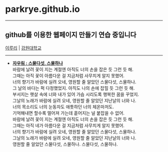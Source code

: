 # parkrye.github.io 

***

## github를 이용한 웹페이지 만들기 연습 중입니다

[이루리](http://eruri.kangwon.ac.kr "이루리 이동") | [강원대학교](https://www.kangwon.ac.kr/www/index.do "강원대학교 이동")

***

 - **[자우림 : 스물다섯, 스물하나](https://www.youtube.com/watch?v=qvJ1FHRR1n8 "노래 듣기")**   
  바람에 날려 꽃이 지는 계절엔 아직도 너의 손을 잡은 듯 그런 듯 해.   
  그때는 아직 꽃이 아름다운 걸 지금처럼 사무치게 알지 못했어.   
  너의 향기가 바람에 실려 오네, 영원할 줄 알았던 스물다섯, 스물하나.   
  그 날의 바다는 퍽 다정했었지. 아직도 나의 손에 잡힐 듯 그런 듯 해.   
  부서지는 햇살 속에 너와 내가 있어 가슴 시리도록 행복한 꿈을 꾸었지.   
  그날의 노래가 바람에 실려 오네, 영원할 줄 알았던 지난날의 너와 나.   
  너의 목소리도 너의 눈동자도 애틋하던 너의 체온마저도.   
  기억해내면 할수록 멀어져 가는데 흩어지는 널 붙잡을 수 없어.   
  바람에 날려 꽃이 지는 계절엔 아직도 너의 손을 잡은 듯 그런 듯 해.   
  그때는 아직 네가 아름다운 걸 지금처럼 사무치게 알지 못했어.   
  너의 향기가 바람에 실려 오네, 영원할 줄 알았던 스물다섯, 스물하나.   
  그날의 노래가 바람에 실려 오네, 영원할 줄 알았던 지난날의 너와 나.   
  영원할 줄 알았던 스물다섯, 스물하나. 스물다섯, 스물하나.
